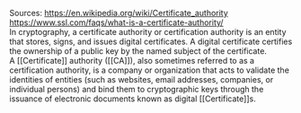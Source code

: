 Sources:
https://en.wikipedia.org/wiki/Certificate_authority
https://www.ssl.com/faqs/what-is-a-certificate-authority/
\
In cryptography, a certificate authority or certification authority is an entity that stores, signs, and issues digital certificates. A digital certificate certifies the ownership of a public key by the named subject of the certificate.
\
A [[Certificate]] authority ([[CA]]), also sometimes referred to as a certification authority, is a company or organization that acts to validate the identities of entities (such as websites, email addresses, companies, or individual persons) and bind them to cryptographic keys through the issuance of electronic documents known as digital [[Certificate]]s.
